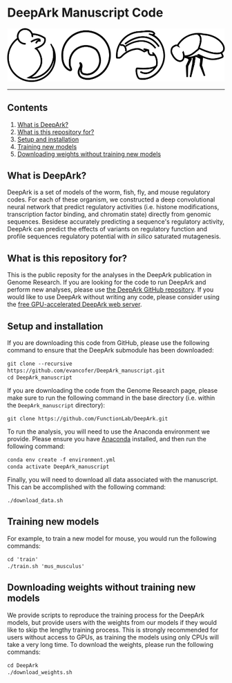 # DeepArk Manuscript Code
![logo](deepark_logo.png)

---

## Contents
1. [What is DeepArk?](#what_is_deepark)
2. [What is this repository for?](#what_is_this)
3. [Setup and installation](#setup)
4. [Training new models](#train_models)
5. [Downloading weights without training new models](#download_weights)

## <a name="what_is_deepark"></a>What is DeepArk?
DeepArk is a set of models of the worm, fish, fly, and mouse regulatory codes.
For each of these organism, we constructed a deep convolutional neural network that predict regulatory activities (i.e. histone modifications, transcription factor binding, and chromatin state) directly from genomic sequences.
Besidese accurately predicting a sequence's regulatory activity, DeepArk can predict the effects of variants on regulatory function and profile sequences regulatory potential with _in silico_ saturated mutagenesis.

## <a name="what_is_this"></a>What is this repository for?
This is the public reposity for the analyses in the DeepArk publication in Genome Research.
If you are looking for the code to run DeepArk and perform new analyses, please use [the DeepArk GitHub repository](https://github.com/functionlab/deepark).
If you would like to use DeepArk without writing any code, please consider using the [free GPU-accelerated DeepArk web server](https://deepark.princeton.edu/).


## <a name="setup"></a>Setup and installation
If you are downloading this code from GitHub, please use the following command to ensure that the DeepArk submodule has been downloaded:

```
git clone --recursive https://github.com/evancofer/DeepArk_manuscript.git
cd DeepArk_manuscript
```

If you are downloading the code from the Genome Research page, please make sure to run the following command in the base directory (i.e. within the `DeepArk_manuscript` directory):

```
git clone https://github.com/FunctionLab/DeepArk.git
```

To run the analysis, you will need to use the Anaconda environment we provide.
Please ensure you have [Anaconda](https://www.anaconda.com/) installed, and then run the following command:

```
conda env create -f environment.yml
conda activate DeepArk_manuscript
```

Finally, you will need to download all data associated with the manuscript.
This can be accomplished with the following command:

```
./download_data.sh
```

## <a name="train_models"></a>Training new models

For example, to train a new model for mouse, you would run the following commands:

```
cd 'train'
./train.sh 'mus_musculus'
```


## <a name="download_weights"></a>Downloading weights without training new models

We provide scripts to reproduce the training process for the DeepArk models, but provide users with the weights from our models if they would like to skip the lengthy training process.
This is strongly recommended for users without access to GPUs, as training the models using only CPUs will take a very long time.
To download the weights, please run the following commands:

```
cd DeepArk
./download_weights.sh
```

